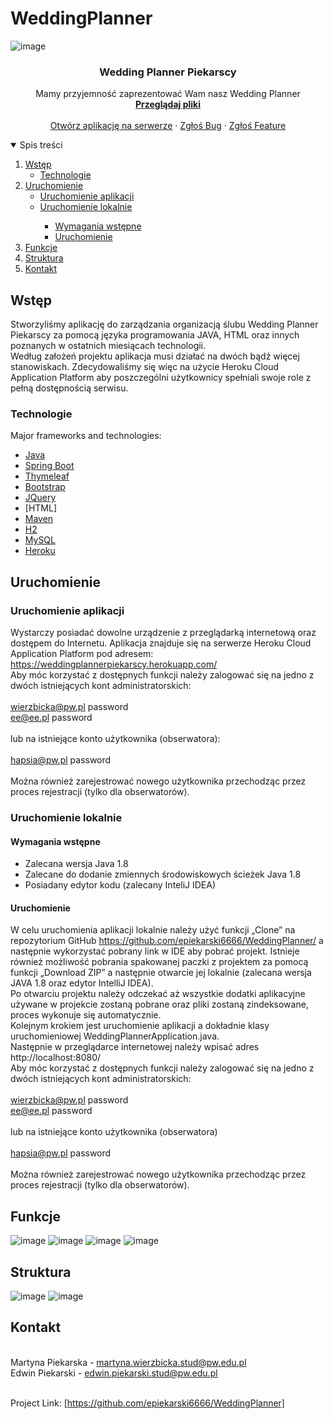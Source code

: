 # WeddingPlanner
<!--
*** Dziękujemy za przeglądanie pliku REDME
-->

![image](https://user-images.githubusercontent.com/46848957/121731106-ccb04d00-caf0-11eb-8305-79adb025e711.png)


  <h3 align="center">Wedding Planner Piekarscy</h3>

  <p align="center">
    Mamy przyjemność zaprezentować Wam nasz Wedding Planner
    <br />
    <a href="https://github.com/epiekarski6666/WeddinPlannerPiekarscy1/blob/master/README.md"><strong>Przeglądaj pliki</strong></a>
    <br />
    <br />
    <a href="https://weddingplannerpiekarscy.herokuapp.com/">Otwórz aplikację na serwerze</a>
    ·
    <a href="https://github.com/epiekarski6666/WeddingPlanner/issues">Zgłoś Bug</a>
    ·
    <a href="https://github.com/epiekarski6666/WeddingPlanner/issues">Zgłoś Feature</a>
  </p>
</p>



<details open="open">
  <summary>Spis treści</summary>
  <ol>
    <li>
      <a href="#Wstęp">Wstęp</a>
      <ul>
        <li><a href="#Technologie">Technologie</a></li>
      </ul>
    </li>
    <li>
      <a href="#Uruchomienie">Uruchomienie</a>
      <ul>
        <li><a href="#Uruchomienie aplikacji">Uruchomienie aplikacji</a></li>
        <li><a href="#Uruchomienie lokalnie">Uruchomienie lokalnie</a></li>
          <ul>
            <li><a href="#Wymagania wstępne">Wymagania wstępne</a></li>
            <li><a href="#Uruchomienie">Uruchomienie</a></li>
          </ul>
      </ul>
    </li>
    <li><a href="#Funkcje">Funkcje</a></li>
    <li><a href="#Struktura">Struktura</a></li>
    <li><a href="#Kontakt">Kontakt</a></li>
  </ol>
</details>



## Wstęp

Stworzyliśmy aplikację do zarządzania organizacją ślubu Wedding Planner Piekarscy za pomocą języka programowania JAVA, HTML oraz innych poznanych w ostatnich miesiącach technologii.
<br>Według założeń projektu aplikacja musi działać na dwóch bądź więcej stanowiskach. Zdecydowaliśmy się więc na użycie Heroku Cloud Application Platform aby poszczególni użytkownicy spełniali swoje role z pełną dostępnością serwisu. 

### Technologie

Major frameworks and technologies:
* [Java](https://www.java.com)
* [Spring Boot](https://spring.io)
* [Thymeleaf](https://spring.io)
* [Bootstrap](https://getbootstrap.com)
* [JQuery](https://jquery.com)
* [HTML]
* [Maven](https://maven.apache.org)
* [H2](https://spring.io)
* [MySQL](https://spring.io)
* [Heroku](https://www.heroku.com)

## Uruchomienie

### Uruchomienie aplikacji

Wystarczy posiadać dowolne urządzenie z przeglądarką internetową oraz dostępem do Internetu. Aplikacja znajduje się na serwerze Heroku Cloud Application Platform pod adresem:
https://weddingplannerpiekarscy.herokuapp.com/
<br>Aby móc korzystać z dostępnych funkcji należy zalogować się na jedno z dwóch istniejących kont administratorskich:
<br>
<br>wierzbicka@pw.pl password
<br>ee@ee.pl password
<br>
<br>lub na istniejące konto użytkownika (obserwatora):
<br>
<br>hapsia@pw.pl password
<br>
<br>Można również zarejestrować nowego użytkownika przechodząc przez proces rejestracji (tylko dla obserwatorów).

### Uruchomienie lokalnie

#### Wymagania wstępne

* Zalecana wersja Java 1.8
* Zalecane do dodanie zmiennych środowiskowych ścieżek Java 1.8
* Posiadany edytor kodu (zalecany InteliJ IDEA)

#### Uruchomienie

W celu uruchomienia aplikacji lokalnie należy użyć funkcji „Clone” na repozytorium GitHub https://github.com/epiekarski6666/WeddingPlanner/ a następnie wykorzystać pobrany link w IDE aby pobrać projekt. Istnieje również możliwość pobrania spakowanej paczki z projektem za pomocą funkcji „Download ZIP” a następnie otwarcie jej lokalnie (zalecana wersja JAVA 1.8 oraz edytor IntelliJ IDEA).
<br>Po otwarciu projektu należy odczekać aż wszystkie dodatki aplikacyjne używane w projekcie zostaną pobrane oraz pliki zostaną zindeksowane, proces wykonuje się automatycznie.
<br>Kolejnym krokiem jest uruchomienie aplikacji a dokładnie klasy uruchomieniowej WeddingPlannerApplication.java.
<br>Następnie w przeglądarce internetowej należy wpisać adres http://localhost:8080/
<br>Aby móc korzystać z dostępnych funkcji należy zalogować się na jedno z dwóch istniejących kont administratorskich:
<br>
<br>wierzbicka@pw.pl password
<br>ee@ee.pl password
<br>
<br>lub na istniejące konto użytkownika (obserwatora)
<br>
<br>hapsia@pw.pl password
<br>
<br>Można również zarejestrować nowego użytkownika przechodząc przez proces rejestracji (tylko dla obserwatorów).

## Funkcje

![image](https://user-images.githubusercontent.com/46848957/121738822-06865100-cafb-11eb-9382-943946436151.png)
![image](https://user-images.githubusercontent.com/46848957/121738899-26b61000-cafb-11eb-9ca2-9056da796a07.png)
![image](https://user-images.githubusercontent.com/46848957/121739042-5bc26280-cafb-11eb-81df-002a6fc208c9.png)
![image](https://user-images.githubusercontent.com/46848957/121739087-6bda4200-cafb-11eb-8f1d-5ce3fd632f38.png)

## Struktura

![image](https://user-images.githubusercontent.com/46848957/121739220-988e5980-cafb-11eb-9780-091e982140aa.png)
![image](https://user-images.githubusercontent.com/46848957/121739316-b78ceb80-cafb-11eb-85c5-b94acaa6d14e.png)


## Kontakt
<br>Martyna Piekarska - [martyna.wierzbicka.stud@pw.edu.pl](martyna.wierzbicka.stud@pw.edu.pl)
<br>Edwin Piekarski - [edwin.piekarski.stud@pw.edu.pl](edwin.piekarski.stud@pw.edu.pl)


<br>Project Link: [https://github.com/epiekarski6666/WeddingPlanner]

